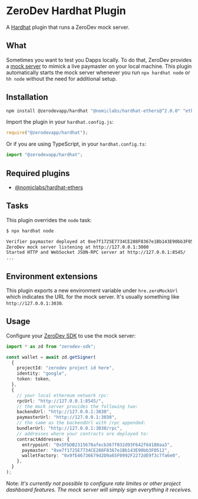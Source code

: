 # ZeroDev Hardhat Plugin

A [Hardhat](https://hardhat.org) plugin that runs a ZeroDev mock server.

## What

Sometimes you want to test you Dapps locally. To do that, ZeroDev provides a [mock server](https://github.com/zerodevapp/mock-server) to mimick a live paymaster on your local machine. This plugin automatically starts the mock server whenever you run `npx hardhat node` or `hh node` without the need for additional setup.

## Installation

```bash
npm install @zerodevapp/hardhat "@nomiclabs/hardhat-ethers@^2.0.0" "ethers@^5.0.0"
```

Import the plugin in your `hardhat.config.js`:

```js
require("@zerodevapp/hardhat");
```

Or if you are using TypeScript, in your `hardhat.config.ts`:

```ts
import "@zerodevapp/hardhat";
```

## Required plugins

- [@nomiclabs/hardhat-ethers](https://hardhat.org/hardhat-runner/plugins/nomiclabs-hardhat-ethers)

## Tasks

This plugin overrides the `node` task:

```bash
$ npx hardhat node

Verifier paymaster deployed at 0xe7f1725E7734CE288F8367e1Bb143E90bb3F0512
ZeroDev mock server listening at http://127.0.0.1:3000
Started HTTP and WebSocket JSON-RPC server at http://127.0.0.1:8545/
...
```

## Environment extensions

This plugin exports a new environment variable under `hre.zeroMockUrl` which indicates the URL for the mock server. It's usually something like `http://127.0.0.1:3030`.

## Usage

Configure your [ZeroDev SDK](https://www.npmjs.com/package/zerodev-sdk) to use the mock server:

```ts
import * as zd from "zerodev-sdk";

const wallet = await zd.getSigner(
  {
    projectId: "zerodev project id here",
    identity: "google",
    token: token,
  },
  {
    // your local ethereum network rpc:
    rpcUrl: "http://127.0.0.1:8545/",
    // the mock server provides the following two:
    backendUrl: "http://127.0.0.1:3030",
    paymasterUrl: "http://127.0.0.1:3030",
    // the same as the backendUrl with /rpc appended:
    bundlerUrl: "http://127.0.0.1:3030/rpc",
    // addresses where your contracts are deployed to:
    contractAddresses: {
      entrypoint: "0x5FbDB2315678afecb367f032d93F642f64180aa3",
      paymaster: "0xe7f1725E7734CE288F8367e1Bb143E90bb3F0512",
      walletFactory: "0x9fE46736679d2D9a65F0992F2272dE9f3c7fa6e0",
    },
  }
);
```

Note: _It's currently not possible to configure rate limites or other project dashboard features. The mock server will simply sign everything it receives._
